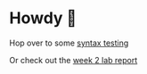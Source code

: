 # Howdy 🤠

Hop over to some [syntax testing](basic-syntax.md)

Or check out the [week 2 lab report](week2.md)
